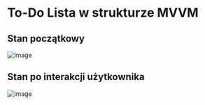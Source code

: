 # To-Do Lista w strukturze MVVM
## Stan początkowy
![image](https://github.com/user-attachments/assets/7defdfa8-0593-4dfa-91be-fc16d7ee6b41)

## Stan po interakcji użytkownika
![image](https://github.com/user-attachments/assets/22b1bf3a-f177-4dfe-9fd8-3639dac54093)
